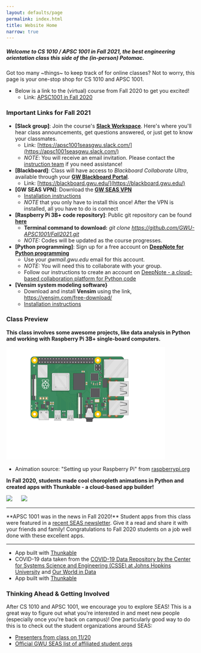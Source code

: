 ```yaml
---
layout: defaults/page
permalink: index.html
title: Website Home
narrow: true
---
```


##### Welcome to CS 1010 / APSC 1001 in Fall 2021, the best engineering orientation class this side of the (in-person) Potomac.

Got too many ~things~ to keep track of for online classes? Not to worry, this page is your one-stop shop for CS 1010 and APSC 1001.
- Below is a link to the (virtual) course from Fall 2020 to get you excited!
    - Link: [APSC1001 in Fall 2020](https://https://searri.github.io/apsc1001-fall2020/finalprojects.html) 

### Important Links for Fall 2021
- **[Slack group]**: Join the course's **[Slack Workspace](https://apsc1001seasgwu.slack.com/)**. Here's where you'll hear class announcements, get questions answered, or just get to know your classmates.
    - Link: [https://apsc1001seasgwu.slack.com/](https://apsc1001seasgwu.slack.com/)
    - *NOTE*: You will receive an email invitation. Please contact the [instruction team](contact.html) if you need assistance!
- **[Blackboard]**: Class will have access to *Blackboard Collaborate Ultra*, available through your **[GW Blackboard Portal](https://blackboard.gwu.edu/)**.
    - Link: [https://blackboard.gwu.edu/](https://blackboard.gwu.edu/)
- **[GW SEAS VPN]**: Download the **[GW SEAS VPN](https://www.gwu.edu/~virtual/downloads/anyconnect.cfm)**
    - <a href="{{ site.baseurl }}{% link files/gwu_vpn.pdf %}" target="_blank"> Installation instructions </a>
    - *NOTE* that you only have to install this once! After the VPN is installed, all you have to do is connect
- **[Raspberry Pi 3B+ code repository]**: Public git repository can be found **[here](https://github.com/GWU-APSC1001/Fall2021)** 
    - **Terminal command to download:** *git clone https://github.com/GWU-APSC1001/Fall2021.git*
    - *NOTE:* Codes will be updated as the course progresses.
- **[Python programming]**: Sign up for a free account on **[DeepNote for Python programming](https://deepnote.com/)** 
    - Use your *gwmail.gwu.edu* email for this account. 
    - *NOTE:* You will need this to collaborate with your group.
    - Follow our instructions to create an account on <a href="{{ site.baseurl }}{% link files/DeepNote_Onboarding_Students.pdf %}" target="_blank">DeepNote - a cloud-based collaboration platform for Python code</a> 
- **[Vensim system modeling software}**
    - Download and install **Vensim** using the link, <a href="https://vensim.com/free-download/" target="_blank">https://vensim.com/free-download/</a>
    - <a href="{{ site.baseurl }}{% link files/vensim_install.pdf %}" target="_blank"> Installation instructions </a>


### Class Preview

**This class involves some awesome projects, like data analysis in Python and working with Raspberry Pi 3B+ single-board computers.** 

<img src="images/pi-plug-in.gif" height="300"/>

<div class="card mb-3 bg-light">
    <ul> 
    <li> Animation source: "Setting up your Raspberry Pi" from <a href="https://projects.raspberrypi.org/en/projects/raspberry-pi-setting-up/0">raspberrypi.org</a></li>
    </ul>
</div>

**In Fall 2020, students made cool choropleth animations in Python and created apps with Thunkable - a cloud-based app builder!**

<img src="images/CovidUSAnimation.gif" height="300"/>&nbsp;&nbsp;&nbsp;&nbsp;&nbsp;
<img src="images/ThunkableAnimation.gif" height="300"/>

<hr>
**APSC 1001 was in the news in Fall 2020!** 
Student apps from this class were featured in a <a href="https://www.seas.gwu.edu/seas-students-create-apps-promote-social-awareness-during-covid-19" target="_blank">recent SEAS newsletter</a>. Give it a read and share it with your friends and family! Congratulations to Fall 2020 students on a job well done with these excellent apps.
<hr>

<div class="card mb-3 bg-light">
    <ul> 
    <li> App built with <a href="https://thunkable.com/" target="_blank">Thunkable</a></li>
    <li> COVID-19 data taken from the <a href="https://github.com/CSSEGISandData/COVID-19" target="_blank">COVID-19 Data Repository by the Center for Systems Science and Engineering (CSSE) at Johns Hopkins University</a> and <a href="https://ourworldindata.org/coronavirus" target="_blank">Our World in Data</a></li>
    <li> App built with <a href="https://thunkable.com/" target="_blank">Thunkable</a></li>
    </ul>
</div>




### Thinking Ahead & Getting Involved
After CS 1010 and APSC 1001, we encourage you to explore SEAS! 
This is a great way to figure out what you're interested in and meet new people (especially once you're back on campus)! One particularly good way to do this is to check out the student organizations around SEAS:

- [Presenters from class on 11/20](/files/student_orgs.pdf)
- <a href="https://www.seas.gwu.edu/student-organizations" target="_blank">Official GWU SEAS list of affiliated student orgs</a>



